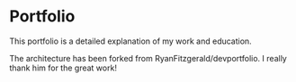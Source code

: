 # Portfolio

This portfolio is a detailed explanation of my work and education.


The architecture has been forked from RyanFitzgerald/devportfolio. I really thank him for the great work!
